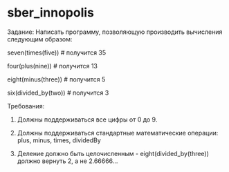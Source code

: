 # sber_innopolis

Задание:
Написать программу, позволяющую производить вычисления следующим образом:

seven(times(five)) # получится 35

four(plus(nine)) # получится 13

eight(minus(three)) # получится 5

six(divided_by(two)) # получится 3

Требования:

1) Должны поддерживаться все цифры от 0 до 9.

2) Должны поддерживаться стандартные математические операции: plus, minus, times, dividedBy

3) Деление должно быть целочисленным - eight(divided_by(three)) должно вернуть 2, а не 2.66666...
